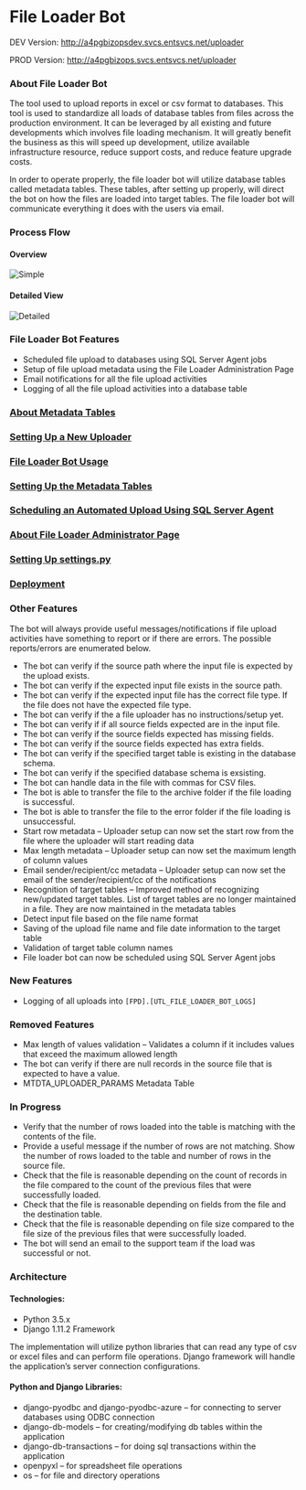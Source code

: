 # File Loader Bot

DEV Version: http://a4pgbizopsdev.svcs.entsvcs.net/uploader

PROD Version: http://a4pgbizops.svcs.entsvcs.net/uploader

### About File Loader Bot

The tool used to upload reports in excel or csv format to databases. This tool is used to standardize all loads of database tables from files across the production environment. It can be leveraged by all existing and future developments which involves file loading mechanism. It will greatly benefit the business as this will speed up development, utilize available infrastructure resource, reduce support costs, and reduce feature upgrade costs.

In order to operate properly, the file loader bot will utilize database tables called metadata tables. These tables, after setting up properly, will direct the bot on how the files are loaded into target tables. The file loader bot will communicate everything it does with the users via email.

### Process Flow

#### Overview
![Simple](https://github.hpe.com/TTT/uploader-tool/blob/master/images/simple.png)

#### Detailed View
![Detailed](https://github.hpe.com/TTT/uploader-tool/blob/master/images/detailed.png)

### File Loader Bot Features

* Scheduled file upload to databases using SQL Server Agent jobs
* Setup of file upload metadata using the File Loader Administration Page
* Email notifications for all the file upload activities
* Logging of all the file upload activities into a database table

### [About Metadata Tables](https://github.hpe.com/TTT/uploader-tool/blob/master/metadata-tables.md)

### [Setting Up a New Uploader](https://github.hpe.com/TTT/uploader-tool/blob/master/setup-new-uploader.md)

### [File Loader Bot Usage](https://github.hpe.com/TTT/uploader-tool/blob/master/file-loader-bot-usage.md)

### [Setting Up the Metadata Tables](https://github.hpe.com/TTT/uploader-tool/blob/master/setup-metadata-tables.md)

### [Scheduling an Automated Upload Using SQL Server Agent](https://github.hpe.com/TTT/uploader-tool/blob/master/setup-upload-schedule.md)

### [About File Loader Administrator Page](https://github.hpe.com/TTT/uploader-tool/blob/master/setup-django-admin.md)

### [Setting Up settings.py](https://github.hpe.com/TTT/uploader-tool/blob/master/setup-settings-py.md)

### [Deployment](https://github.hpe.com/TTT/uploader-tool/blob/master/deployment.md)

### Other Features

The bot will always provide useful messages/notifications if file upload activities have something to report or if there are errors. The possible reports/errors are enumerated below.
* The bot can verify if the source path where the input file is expected by the upload exists.
* The bot can verify if the expected input file exists in the source path.
* The bot can verify if the expected input file has the correct file type. If the file does not have the expected file type.
* The bot can verify if the a file uploader has no instructions/setup yet.
* The bot can verify if if all source fields expected are in the input file.
* The bot can verify if the source fields expected has missing fields.
* The bot can verify if the source fields expected has extra fields.
* The bot can verify if the specified target table is existing in the database schema.
* The bot can verify if the specified database schema is exsisting.
* The bot can handle data in the file with commas for CSV files.
* The bot is able to transfer the file to the archive folder if the file loading is successful.
* The bot is able to transfer the file to the error folder if the file loading is unsuccessful.
* Start row metadata – Uploader setup can now set the start row from the file where the uploader will start reading data
* Max length metadata – Uploader setup can now set the maximum length of column values
* Email sender/recipient/cc metadata – Uploader setup can now set the email of the sender/recipient/cc of the notifications
* Recognition of target tables – Improved method of recognizing new/updated target tables. List of target tables are no longer maintained in a file. They are now maintained in the metadata tables
* Detect input file based on the file name format
* Saving of the upload file name and file date information to the target table
* Validation of target table column names
* File loader bot can now be scheduled using SQL Server Agent jobs

### New Features
* Logging of all uploads into ```[FPD].[UTL_FILE_LOADER_BOT_LOGS]```

### Removed Features
* Max length of values validation – Validates a column if it includes values that exceed the maximum allowed length
* The bot can verify if there are null records in the source file that is expected to have a value.
* MTDTA_UPLOADER_PARAMS Metadata Table

### In Progress
* Verify that the number of rows loaded into the table is matching with the contents of the file.
* Provide a useful message if the number of rows are not matching. Show the number of rows loaded to the table and number of rows in the source file.
* Check that the file is reasonable depending on the count of records in the file compared to the count of the previous files that were successfully loaded.
* Check that the file is reasonable depending on fields from the file and the destination table.
* Check that the file is reasonable depending on file size compared to the file size of the previous files that were successfully loaded.
* The bot will send an email to the support team if the load was successful or not.

### Architecture
#### Technologies:
* Python 3.5.x
* Django 1.11.2 Framework

The implementation will utilize python libraries that can read any type of csv or excel files and can perform file operations. Django framework will handle the application’s server connection configurations.

#### Python and Django Libraries:
* django-pyodbc and django-pyodbc-azure – for connecting to server databases using ODBC connection
* django-db-models – for creating/modifying db tables within the application
* django-db-transactions – for doing sql transactions within the application
* openpyxl – for spreadsheet file operations
* os – for file and directory operations